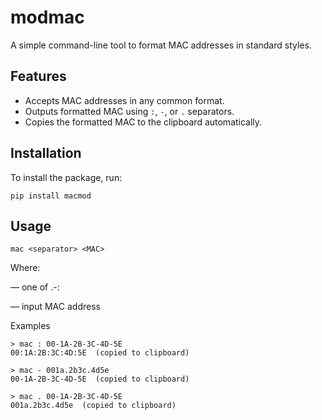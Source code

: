 # modmac

A simple command-line tool to format MAC addresses in standard styles.

## Features

- Accepts MAC addresses in any common format.
- Outputs formatted MAC using `:`, `-`, or `.` separators.
- Copies the formatted MAC to the clipboard automatically.


## Installation

To install the package, run:

```
pip install macmod
```

## Usage

```
mac <separator> <MAC>
```

Where:

<separator> — one of .-:

<MAC> — input MAC address

Examples
```
> mac : 00-1A-2B-3C-4D-5E
00:1A:2B:3C:4D:5E  (copied to clipboard)

> mac - 001a.2b3c.4d5e
00-1A-2B-3C-4D-5E  (copied to clipboard)

> mac . 00-1A-2B-3C-4D-5E
001a.2b3c.4d5e  (copied to clipboard)

```